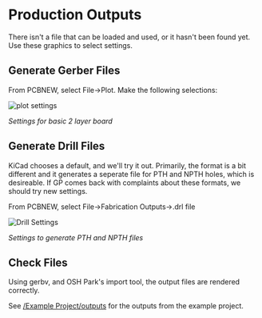 # Production Outputs

There isn't a file that can be loaded and used, or it hasn't been found yet.  Use these graphics to select settings.

## Generate Gerber Files

From PCBNEW, select File->Plot.  Make the following selections:

![plot settings](https://github.com/sparkfun/SparkFun-KiCad-Libraries/raw/master/Documentation/Pictures/PlotSettings.png)

*Settings for basic 2 layer board*

## Generate Drill Files

KiCad chooses a default, and we'll try it out.  Primarily, the format is a bit different and it generates a seperate file for PTH and NPTH holes, which is desireable.  If GP comes back with complaints about these formats, we should try new settings.

From PCBNEW, select File->Fabrication Outputs->.drl file

![Drill Settings](https://github.com/sparkfun/SparkFun-KiCad-Libraries/raw/master/Documentation/Pictures/DrillSettings.png)

*Settings to generate PTH and NPTH files*

## Check Files

Using gerbv, and OSH Park's import tool, the output files are rendered correctly.

See [/Example Project/outputs](https://github.com/sparkfun/SparkFun-KiCad-Libraries/tree/master/Documentation/Example%20Project/outputs) for the outputs from the example project.